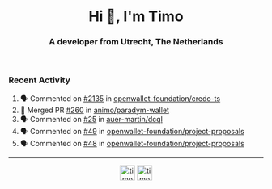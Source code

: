 <h1 align="center">Hi 👋, I'm Timo</h1>
<h3 align="center">A developer from Utrecht, The Netherlands</h3>
<br/>
<!-- https://github.com/rahuldkjain/github-profile-readme-generator --!>

<!--  <p align="left"><img src="https://github-readme-stats.vercel.app/api?username=timoglastra&show_icons=true&count_private=true&" alt="timoglastra" /></p> --!>

<!--
Github language stats
<p align="left"><img src="https://github-readme-stats.vercel.app/api/top-langs/?username=timoglastra&layout=compact" alt="timoglastra" /><p>
-->

<!-- Codestats language stats -->
<!-- <p align="left"><img src="https://codestats-readme.vercel.app/api/top-langs/?username=timoglastra&layout=compact&language_count=12" alt="timoglastra" /><p>    --!>
  
<h3>Recent Activity</h3>

<!--START_SECTION:activity-->
1. 🗣 Commented on [#2135](https://github.com/openwallet-foundation/credo-ts/issues/2135#issuecomment-2563563867) in [openwallet-foundation/credo-ts](https://github.com/openwallet-foundation/credo-ts)
2. 🎉 Merged PR [#260](https://github.com/animo/paradym-wallet/pull/260) in [animo/paradym-wallet](https://github.com/animo/paradym-wallet)
3. 🗣 Commented on [#25](https://github.com/auer-martin/dcql/issues/25#issuecomment-2558426938) in [auer-martin/dcql](https://github.com/auer-martin/dcql)
4. 🗣 Commented on [#49](https://github.com/openwallet-foundation/project-proposals/pull/49#issuecomment-2556814805) in [openwallet-foundation/project-proposals](https://github.com/openwallet-foundation/project-proposals)
5. 🗣 Commented on [#48](https://github.com/openwallet-foundation/project-proposals/pull/48#issuecomment-2556808385) in [openwallet-foundation/project-proposals](https://github.com/openwallet-foundation/project-proposals)
<!--END_SECTION:activity-->

---

<p align="center">
<a href="https://twitter.com/timoglastra" target="blank"><img align="center" src="https://cdn.jsdelivr.net/npm/simple-icons@3.0.1/icons/twitter.svg" alt="timoglastra" height="30" width="30" /></a>
<a href="https://linkedin.com/in/timoglastra" target="blank"><img align="center" src="https://cdn.jsdelivr.net/npm/simple-icons@3.0.1/icons/linkedin.svg" alt="timoglastra" height="30" width="30" /></a>
</p>



